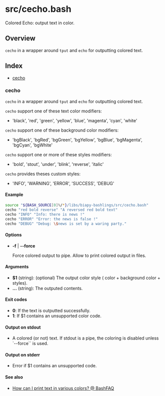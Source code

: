 # src/cecho.bash

Colored Echo: output text in color.

## Overview

`cecho` in a wrapper around `tput` and `echo` for outputting colored text.

## Index

* [cecho](#cecho)

### cecho

`cecho` in a wrapper around `tput` and `echo` for outputting colored text.

`cecho` support one of these text color modifiers:

- 'black', 'red', 'green', 'yellow', 'blue', 'magenta', 'cyan', 'white'

`cecho` support one of these background color modifiers:

- 'bgBlack', 'bgRed', 'bgGreen', 'bgYellow', 'bgBlue', 'bgMagenta', 'bgCyan', 'bgWhite'

`cecho` support one or more of these styles modifiers:

- 'bold', 'stout', 'under', 'blink', 'reverse', 'italic'

`cecho` provides theses custom styles:

- 'INFO', 'WARNING', 'ERROR', 'SUCCESS', 'DEBUG'

#### Example

```bash
source "${BASH_SOURCE[0]%/*}/libs/biapy-bashlings/src/cecho.bash"
cecho "red bold reverse" "A reversed red bold text"
cecho "INFO" "Info: there is news !"
cecho "ERROR" "Error: the news is false !"
cecho "DEBUG" "Debug: \$news is set by a waring party."
```

#### Options

* **-f** | **--force**

  Force colored output to pipe. Allow to print colored output in files.

#### Arguments

* **$1** (string): (optional) The output color style ( color + background color + styles).
* **...** (string): The outputed contents.

#### Exit codes

* **0**: If the text is outputted successfully.
* **1**: If $1 contains an unsupported color code.

#### Output on stdout

* A colored (or not) text. If stdout is a pipe, the coloring is disabled unless `--force`` is used.

#### Output on stderr

* Error if $1 contains an unsupported code.

#### See also

* [How can I print text in various colors? @ BashFAQ](http://mywiki.wooledge.org/BashFAQ/037)

